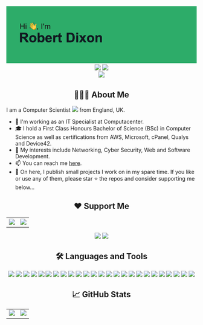 
<div align="center">
	<div><img src="images/header.png"></div>
	<a href="https://linkedin.com/in/robstewartdixon"><img src="https://img.shields.io/badge/LinkedIn-0077B5?style=for-the-badge&logo=linkedin&logoColor=white"></a>
	<a href="https://discord.com/users/172462402078507008"><img src="https://img.shields.io/badge/Discord-7289DA?style=for-the-badge&logo=discord&logoColor=white"></a>
	<div><img src="https://komarev.com/ghpvc/?username=robsd"></div>
</div>


<h2 align="center">👨🏻‍💻 About Me</h2>

I am a Computer Scientist <img src="https://media.giphy.com/media/WUlplcMpOCEmTGBtBW/giphy.gif" width="30"> from England, UK.

- 💼 I'm working as an IT Specialist at Computacenter.
- 🎓 I hold a First Class Honours Bachelor of Science (BSc) in Computer Science as well as certifications from AWS, Microsoft, cPanel, Qualys and Device42.
- 🔭 My interests include Networking, Cyber Security, Web and Software Development.
- 📫 You can reach me <a href="https://robsd.github.io">here</a>.
- 🐙 On here, I publish small projects I work on in my spare time. If you like or use any of them, please star ⭐ the repos and consider supporting me below...


<div align="center">
	<h2>❤️ Support Me</h2>
	<table>
		<tr>
			<td><a href="https://buymeacoffee.com/robsd"><img src="https://cdn.buymeacoffee.com/buttons/v2/default-yellow.png" width="200"></a></td>
			<td><a href="https://ko-fi.com/robsd"><img src="https://ko-fi.com/img/githubbutton_sm.svg"></a></td>
		</tr>
	</table>
	<a href="https://buymeacoffee.com/robsd"><img src="https://cdn.buymeacoffee.com/buttons/v2/default-yellow.png" width="50%"></a>
	<a href="https://ko-fi.com/robsd"><img src="https://ko-fi.com/img/githubbutton_sm.svg" width="50%"></a>
</div>


<div align="center">
	<h2>🛠 Languages and Tools</h2>
	<img src="https://img.shields.io/badge/html5-%23E34F26.svg?style=for-the-badge&logo=html5&logoColor=white">
	<img src="https://img.shields.io/badge/css3-%231572B6.svg?style=for-the-badge&logo=css3&logoColor=white">
	<img src="https://img.shields.io/badge/javascript-%23323330.svg?style=for-the-badge&logo=javascript&logoColor=%23F7DF1E">
	<img src="https://img.shields.io/badge/bootstrap-%23563D7C.svg?style=for-the-badge&logo=bootstrap&logoColor=white">
	<img src="https://img.shields.io/badge/jquery-%230769AD.svg?style=for-the-badge&logo=jquery&logoColor=white">
	<img src="https://img.shields.io/badge/php-%23777BB4.svg?style=for-the-badge&logo=php&logoColor=white">
	<img src="https://img.shields.io/badge/mysql-%2300f.svg?style=for-the-badge&logo=mysql&logoColor=white">
	<img src="https://img.shields.io/badge/WordPress-%23117AC9.svg?style=for-the-badge&logo=WordPress&logoColor=white">
	<img src="https://img.shields.io/badge/python-3670A0?style=for-the-badge&logo=python&logoColor=ffdd54">
	<img src="https://img.shields.io/badge/AWS-%23FF9900.svg?style=for-the-badge&logo=amazon-aws&logoColor=white">
	<img src="https://img.shields.io/badge/azure-%230072C6.svg?style=for-the-badge&logo=microsoftazure&logoColor=white">
	<img src="https://img.shields.io/badge/Cloudflare-F38020?style=for-the-badge&logo=Cloudflare&logoColor=white">
	<img src="https://img.shields.io/badge/netlify-%23000000.svg?style=for-the-badge&logo=netlify&logoColor=#00C7B7">
	<img src="https://img.shields.io/badge/vercel-%23000000.svg?style=for-the-badge&logo=vercel&logoColor=white">
	<img src="https://img.shields.io/badge/Replit-DD1200?style=for-the-badge&logo=Replit&logoColor=white">
	<img src="https://img.shields.io/badge/Visual%20Studio%20Code-0078d7.svg?style=for-the-badge&logo=visual-studio-code&logoColor=white">
	<img src="https://img.shields.io/badge/github-%23121011.svg?style=for-the-badge&logo=github&logoColor=white">
	<img src="https://img.shields.io/badge/markdown-%23000000.svg?style=for-the-badge&logo=markdown&logoColor=white">
	<img src="https://img.shields.io/badge/Notion-%23000000.svg?style=for-the-badge&logo=notion&logoColor=white">
	<img src="https://img.shields.io/badge/Windows-0078D6?style=for-the-badge&logo=windows&logoColor=white">
	<img src="https://img.shields.io/badge/mac%20os-000000?style=for-the-badge&logo=macos&logoColor=F0F0F0">
	<img src="https://img.shields.io/badge/Android-3DDC84?style=for-the-badge&logo=android&logoColor=white">
	<img src="https://img.shields.io/badge/Linux-FCC624?style=for-the-badge&logo=linux&logoColor=black">
	<img src="https://img.shields.io/badge/-RaspberryPi-C51A4A?style=for-the-badge&logo=Raspberry-Pi">
	<img src="https://img.shields.io/badge/ansible-%231A1918.svg?style=for-the-badge&logo=ansible&logoColor=white">
</div>


<div align="center">
	<h2>📈 GitHub Stats</h2>
	<table>
		<tr>
			<td><img src="https://github-readme-streak-stats.herokuapp.com?user=robsd&theme=dark"></td>
			<td><img src="https://github-readme-stats.vercel.app/api/top-langs?username=robsd&show_icons=true&locale=en&layout=compact&theme=dark"></td>
		</tr>
	</table>
</div>


<!--
Cool stuff that didn't make the cut :(
---
<img src="images/github_stats.svg">
<img src="https://raw.githubusercontent.com/robsd/robsd/main/images/github_stats.svg">
<img src="https://spotify-github-profile.vercel.app/api/view?uid=robstewartdixon&cover_image=true&theme=default&show_offline=true&background_color=000000&interchange=true&bar_color=53b14f&bar_color_cover=true">
<img src="https://spotify-recently-played-readme.vercel.app/api?user=robstewartdixon">
<img src="https://tryhackme-badges.s3.amazonaws.com/robsd.png">
<img src="https://readme-jokes.vercel.app/api">
<img src="https://quotes-github-readme.vercel.app/api?type=horizontal&theme=radical">
<img src="https://randommeme-five.vercel.app" width="350">
<img src="https://capsule-render.vercel.app/api?type=waving&height=100&section=footer&color=2DAC69">
-->

